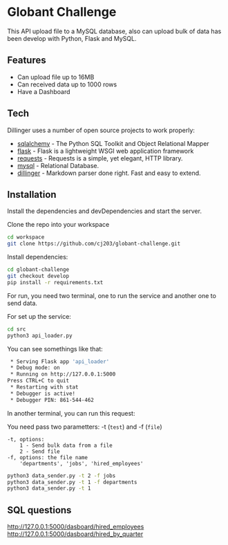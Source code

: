 # Globant Challenge


This API upload file to a MySQL database, also can upload bulk of data
has been develop with Python, Flask and MySQL.

## Features

- Can upload file up to 16MB
- Can received data up to 1000 rows
- Have a Dashboard

## Tech

Dillinger uses a number of open source projects to work properly:

- [sqlalchemy] - The Python SQL Toolkit and Object Relational Mapper
- [flask] - Flask is a lightweight WSGI web application framework
- [requests] - Requests is a simple, yet elegant, HTTP library.
- [mysql] - Relational Database.
- [dillinger] - Markdown parser done right. Fast and easy to extend.

## Installation

Install the dependencies and devDependencies and start the server.

Clone the repo into your workspace
```sh
cd workspace
git clone https://github.com/cj203/globant-challenge.git
```

Install dependencies:
```sh
cd globant-challenge
git checkout develop
pip install -r requirements.txt
```
For run, you need two terminal, one to run the service and another one to send data.

For set up the service:
```sh
cd src
python3 api_loader.py
```
You can see somethings like that:
```sh
 * Serving Flask app 'api_loader'
 * Debug mode: on
 * Running on http://127.0.0.1:5000
Press CTRL+C to quit
 * Restarting with stat
 * Debugger is active!
 * Debugger PIN: 861-544-462
```

In another terminal, you can run this request:

You need pass two parametters: -t (`test`) and -f (`file`)
```
-t, options:
    1 - Send bulk data from a file
    2 - Send file
-f, options: the file name
    'departments', 'jobs', 'hired_employees'
```

```sh
python3 data_sender.py -t 2 -f jobs
python3 data_sender.py -t 1 -f departments
python3 data_sender.py -t 1
```

## SQL questions

http://127.0.0.1:5000/dasboard/hired_employees
http://127.0.0.1:5000/dasboard/hired_by_quarter

[//]: # (These are reference links used in the body of this note and get stripped out when the markdown processor does its job. There is no need to format nicely because it shouldn't be seen. Thanks SO - http://stackoverflow.com/questions/4823468/store-comments-in-markdown-syntax)

   [sqlalchemy]: <https://docs.sqlalchemy.org/en/20/>
   [flask]: <https://flask.palletsprojects.com/en/3.0.x/>
   [requests]: <https://pypi.org/project/requests/>
   [mysql]: <https://dev.mysql.com/downloads/>
   [dillinger]: <https://dillinger.io/>
